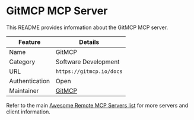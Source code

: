 # GitMCP MCP Server

This README provides information about the GitMCP MCP server.

| Feature        | Details                      |
| -------------- | ---------------------------- |
| Name           | GitMCP                       |
| Category       | Software Development         |
| URL            | `https://gitmcp.io/docs`     |
| Authentication | Open                         |
| Maintainer     | [GitMCP](https://gitmcp.com) |

Refer to the main [Awesome Remote MCP Servers list](../../README.md) for more servers and client information.
